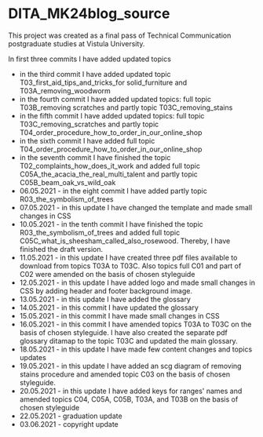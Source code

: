 # DITA_MK24blog_source

This project was created as a final pass of Technical Communication postgraduate studies at Vistula University.

In first three commits I have added updated topics
* in the third commit I have added updated topic T03_first_aid_tips_and_tricks_for solid_furniture and T03A_removing_woodworm
* in the fourth commit I have added updated topics: full topic T03B_removing scratches and partly topic T03C_removing_stains
* in the fifth commit I have added updated topics: full topic T03C_removing_scratches and partly topic T04_order_procedure_how_to_order_in_our_online_shop
* in the sixth commit I have added full topic T04_order_procedure_how_to_order_in_our_online_shop
* in the seventh commit I have finished the topic T02_complaints_how_does_it_work and added full topic C05A_the_acacia_the_real_multi_talent and partly topic C05B_beam_oak_vs_wild_oak
* 06.05.2021 - in the eight commit I have added partly topic R03_the_symbolism_of_trees
* 07.05.2021 - in this update I have changed the template and made small changes in CSS
* 10.05.2021 - in the tenth commit I have finished the topic R03_the_symbolism_of_trees and added full topic C05C_what_is_sheesham_called_also_rosewood. Thereby, I have finished the draft version.
* 11.05.2021 - in this update I have created three pdf files available to download from topics T03A to T03C. Also topics full C01 and part of C02 were amended on the basis of chosen styleguide
* 12.05.2021 - in this update I have added logo and made small changes in CSS by adding header and footer background image.
* 13.05.2021 - in this update I have added the glossary
* 14.05.2021 - in this commit I have updated the glossary 
* 15.05.2021 - in this commit I have made small changes in CSS
* 16.05.2021 - in this commit I have amended topics T03A to T03C on the basis of chosen styleguide. I have also created the separate pdf glossary ditamap to the topic T03C and updated the main glossary. 
* 18.05.2021 - in this update I have made few content changes and topics updates
* 19.05.2021 - in this update I have added an scg diagram of removing stains procedure and amended topic C03 on the basis of chosen styleguide.
* 20.05.2021 - in this update I have added keys for ranges' names and amended topics C04, C05A, C05B, T03A, and T03B on the basis of chosen styleguide
* 22.05.2021 - graduation update
* 03.06.2021 - copyright update